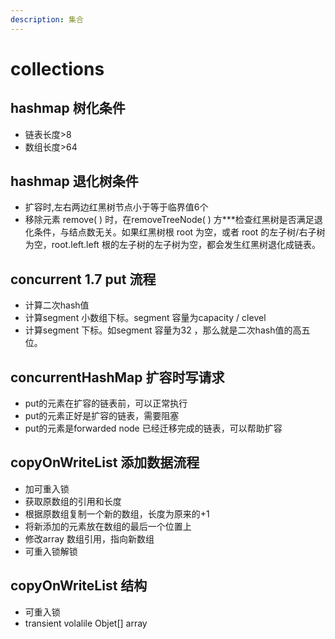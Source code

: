 ```yaml
---
description: 集合
---
```


# collections

## hashmap 树化条件&#x20;

* 链表长度>8
* 数组长度>64

## hashmap 退化树条件

* 扩容时,左右两边红黑树节点小于等于临界值6个
* 移除元素 remove( ) 时，在removeTreeNode( ) 方\*\*\*检查红黑树是否满足退化条件，与结点数无关。如果红黑树根 root 为空，或者 root 的左子树/右子树为空，root.left.left 根的左子树的左子树为空，都会发生红黑树退化成链表。

## concurrent 1.7 put 流程&#x20;

* 计算二次hash值
* 计算segment 小数组下标。segment 容量为capacity / clevel
* 计算segment 下标。如segment 容量为32 ，那么就是二次hash值的高五位。

## concurrentHashMap 扩容时写请求&#x20;

* put的元素在扩容的链表前，可以正常执行
* put的元素正好是扩容的链表，需要阻塞
* put的元素是forwarded node 已经迁移完成的链表，可以帮助扩容

## copyOnWriteList 添加数据流程

* 加可重入锁
* 获取原数组的引用和长度
* 根据原数组复制一个新的数组，长度为原来的+1
* 将新添加的元素放在数组的最后一个位置上
* 修改array 数组引用，指向新数组
* 可重入锁解锁

## copyOnWriteList 结构&#x20;

* 可重入锁
* transient volalile Objet\[] array


